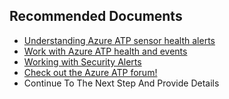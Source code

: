<properties
	pageTitle="Health Alert"
	description="Health Alert"
	infoBubbleText="Health Alert"
	service="microsoft-aatp"
	resource="aatp"
	authors="digeler"
	ms.author="digeler"
	displayOrder="1"
	selfHelpType="generic"
	supportTopicIds="32729030"
	resourceTags=""
	productPesIds="16264"
	cloudEnvironments="Public,fairfax"
	articleId="2d7249f5-fdc3-ab46-8812-7cae1f713236"
	ownershipId="Azure_Advanced_Threat_Protection"
/>

## **Recommended Documents**

* [Understanding Azure ATP sensor health alerts](https://docs.microsoft.com/azure-advanced-threat-protection/health-alerts)
* [Work with Azure ATP health and events](https://docs.microsoft.com/azure-advanced-threat-protection/atp-health-center)
* [Working with Security Alerts](https://docs.microsoft.com/azure-advanced-threat-protection/working-with-suspicious-activities)
* [Check out the Azure ATP forum!](https://techcommunity.microsoft.com/t5/azure-advanced-threat-protection/bd-p/AzureAdvancedThreatProtection)
* Continue To The Next Step And Provide Details